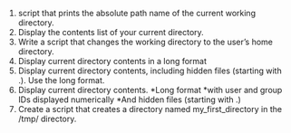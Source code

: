 1. script that prints the absolute path name of the current working directory.
2. Display the contents list of your current directory.
3. Write a script that changes the working directory to the user’s home directory.
4. Display current directory contents in a long format
5. Display current directory contents, including hidden files (starting with .). Use the long format.
6. Display current directory contents.
	*Long format
	*with user and group IDs displayed numerically
	*And hidden files (starting with .)
7. Create a script that creates a directory named my_first_directory in the /tmp/ directory.
